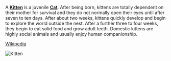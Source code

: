 A **[Kitten](https://en.wikipedia.org/wiki/Kitten)** is a juvenile **[Cat](https://en.wikipedia.org/wiki/Cat)**. After being born, kittens are totally dependent on their mother for survival and they do not normally open their eyes until after seven to ten days. After about two weeks, kittens quickly develop and begin to explore the world outside the nest. After a further three to four weeks, they begin to eat solid food and grow adult teeth. Domestic kittens are highly social animals and usually enjoy human companionship. 

[Wikipedia](https://en.wikipedia.org/)

![Kitten](https://images.unsplash.com/photo-1570824514892-62ae26f0aa41)
